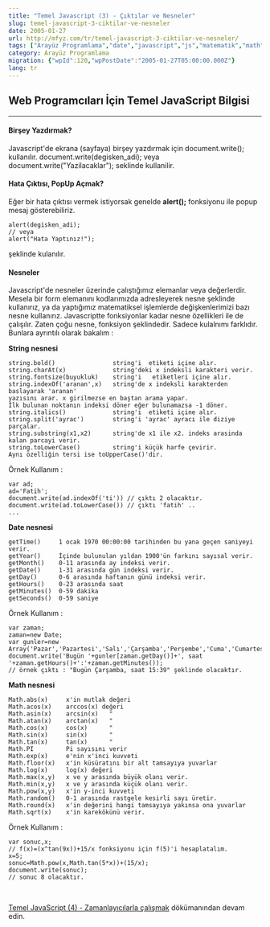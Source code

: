 ```yaml
---
title: "Temel Javascript (3) - Çıktılar ve Nesneler"
slug: temel-javascript-3-ciktilar-ve-nesneler
date: 2005-01-27
url: http://mfyz.com/tr/temel-javascript-3-ciktilar-ve-nesneler/
tags: ["Arayüz Programlama","date","javascript","js","matematik","math","string","tarih"]
category: Arayüz Programlama
migration: {"wpId":120,"wpPostDate":"2005-01-27T05:00:00.000Z"}
lang: tr
---
```


## Web Programcıları İçin Temel JavaScript Bilgisi

* * *

#### Birşey Yazdırmak?

Javascript'de ekrana (sayfaya) birşey yazdırmak için document.write(); kullanılır. document.write(degisken_adi); veya document.write("Yazilacaklar"); seklinde kullanilir.

#### Hata Çıktısı, PopUp Açmak?

Eğer bir hata çıktısı vermek istiyorsak genelde **alert();** fonksiyonu ile popup mesaj gösterebiliriz.
```
alert(degisken_adi);
// veya
alert("Hata Yaptınız!");

```
şeklinde kulanılır.

#### Nesneler

Javascript'de nesneler üzerinde çalıştığımız elemanlar veya değerlerdir. Mesela bir form elemanını kodlarımızda adresleyerek nesne şeklinde kullanırız, ya da yaptığımız matematiksel işlemlerde değişkenlerimizi bazı nesne kullanırız. Javascriptte fonksiyonlar kadar nesne özellikleri ile de çalışılır. Zaten çoğu nesne, fonksiyon şeklindedir. Sadece kulalnımı farklıdır. Bunlara ayrıntılı olarak bakalım :

**String nesnesi**
```
string.bold()                string'i  etiketi içine alır.
string.charAt(x)             string'deki x indeksli karakteri verir.
string.fontsize(buyukluk)    string'i   etiketleri içine alır.
string.indexOf('aranan',x)   string'de x indeksli karakterden baslayarak 'aranan'
yazısını arar. x girilmezse en baştan arama yapar.
İlk bulunan noktanın indeksi döner eğer bulunamazsa -1 döner.
string.italics()             string'i  etiketi içine alır.
string.split('ayrac')        string'i 'ayrac' ayracı ile diziye parçalar.
string.substring(x1,x2)      string'de x1 ile x2. indeks arasinda kalan parcayi verir.
string.toLowerCase()         string'i küçük harfe çevirir.
Aynı özelliğin tersi ise toUpperCase()'dir.

```
Örnek Kullanım :
```
var ad;
ad='Fatih';
document.write(ad.indexOf('ti')) // çıktı 2 olacaktır.
document.write(ad.toLowerCase()) // çıktı 'fatih' ..
...

```
**Date nesnesi**
```
getTime()     1 ocak 1970 00:00:00 tarihinden bu yana geçen saniyeyi verir.
getYear()     İçinde bulunulan yıldan 1900'ün farkını sayısal verir.
getMonth()    0-11 arasında ay indeksi verir.
getDate()     1-31 arasında gün indeksi verir.
getDay()      0-6 arasında haftanın günü indeksi verir.
getHours()    0-23 arasında saat
getMinutes()  0-59 dakika
getSeconds()  0-59 saniye

```
Örnek Kullanım :
```
var zaman;
zaman=new Date;
var gunler=new Array('Pazar','Pazartesi','Salı','Çarşamba','Perşembe','Cuma','Cumartesi');
document.write('Bugün '+gunler[zaman.getDay()]+', saat '+zaman.getHours()+':'+zaman.getMinutes());
// örnek çıktı : "Bugün Çarşamba, saat 15:39" şeklinde olacaktır.

```
**Math nesnesi**
```
Math.abs(x)     x'in mutlak değeri
Math.acos(x)    arccos(x) değeri
Math.asin(x)    arcsin(x)   "
Math.atan(x)    arctan(x)   "
Math.cos(x)     cos(x)      "
Math.sin(x)     sin(x)      "
Math.tan(x)     tan(x)      "
Math.PI         Pi sayısını verir
Math.exp(x)     e'nin x'inci kuvveti
Math.floor(x)   x'in küsüratını bir alt tamsayıya yuvarlar
Math.log(x)     log(x) değeri
Math.max(x,y)   x ve y arasında büyük olanı verir.
Math.min(x,y)   x ve y arasında küçük olanı verir.
Math.pow(x,y)   x'in y-inci kuvveti
Math.random()   0-1 arasında rastgele kesirli sayı üretir.
Math.round(x)   x'in değerini hangi tamsayıya yakınsa ona yuvarlar
Math.sqrt(x)    x'in karekökünü verir.

```
Örnek Kullanım :
```
var sonuc,x;
// f(x)=(x^tan(9x))+15/x fonksiyonu için f(5)'i hesaplatalım.
x=5;
sonuc=Math.pow(x,Math.tan(5*x))+(15/x);
document.write(sonuc);
// sonuc 8 olacaktır.

```
 

[Temel JavaScript (4) - Zamanlayıcılarla çalışmak](/temel-javascript-4-zamanlayicilarla-calismak) dökümanından devam edin.